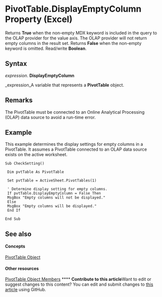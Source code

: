 
# PivotTable.DisplayEmptyColumn Property (Excel)

Returns  **True** when the non-empty MDX keyword is included in the query to the OLAP provider for the value axis. The OLAP provider will not return empty columns in the result set. Returns **False** when the non-empty keyword is omitted. Read/write **Boolean**.


## Syntax

 _expression_. **DisplayEmptyColumn**

 _expression_A variable that represents a  **PivotTable** object.


## Remarks

The PivotTable must be connected to an Online Analytical Processing (OLAP) data source to avoid a run-time error.


## Example

This example determines the display settings for empty columns in a PivotTable. It assumes a PivotTable connected to an OLAP data source exists on the active worksheet.


```
Sub CheckSetting() 
 
 Dim pvtTable As PivotTable 
 
 Set pvtTable = ActiveSheet.PivotTables(1) 
 
 ' Determine display setting for empty columns. 
 If pvtTable.DisplayEmptyColumn = False Then 
 MsgBox "Empty columns will not be displayed." 
 Else 
 MsgBox "Empty columns will be displayed." 
 End If 
 
End Sub
```


## See also


#### Concepts


 [PivotTable Object](a9c1d4a0-78a9-f9a6-6daf-91cb63e45842.md)
#### Other resources


 [PivotTable Object Members](8e8d1692-cf32-63c6-a1f6-54ddcc2a4964.md)
****   **Contribute to this article**Want to edit or suggest changes to this content? You can edit and submit changes to  [this article](https://github.com/jhershey00/VBA_Excel_Test/OpenXMLCon/articles/5911c818-282e-bb61-06c2-351cc4c2086d.md) using GitHub.

